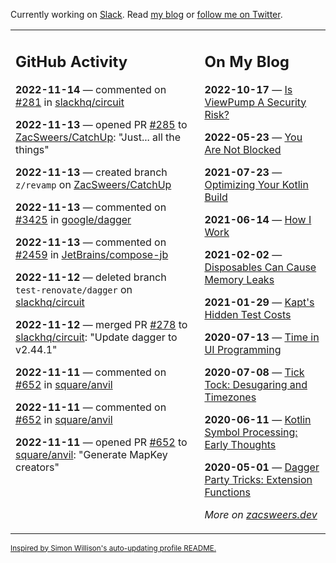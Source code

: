 Currently working on [Slack](https://slack.com/). Read [my blog](https://zacsweers.dev/) or [follow me on Twitter](https://twitter.com/ZacSweers).

<table><tr><td valign="top" width="60%">

## GitHub Activity
<!-- githubActivity starts -->
**2022-11-14** — commented on [#281](https://github.com/slackhq/circuit/pull/281#issuecomment-1313945351) in [slackhq/circuit](https://github.com/slackhq/circuit)

**2022-11-13** — opened PR [#285](https://github.com/ZacSweers/CatchUp/pull/285) to [ZacSweers/CatchUp](https://github.com/ZacSweers/CatchUp): "Just... all the things"

**2022-11-13** — created branch `z/revamp` on [ZacSweers/CatchUp](https://github.com/ZacSweers/CatchUp)

**2022-11-13** — commented on [#3425](https://github.com/google/dagger/issues/3425#issuecomment-1312936964) in [google/dagger](https://github.com/google/dagger)

**2022-11-13** — commented on [#2459](https://github.com/JetBrains/compose-jb/issues/2459#issuecomment-1312790174) in [JetBrains/compose-jb](https://github.com/JetBrains/compose-jb)

**2022-11-12** — deleted branch `test-renovate/dagger` on [slackhq/circuit](https://github.com/slackhq/circuit)

**2022-11-12** — merged PR [#278](https://github.com/slackhq/circuit/pull/278) to [slackhq/circuit](https://github.com/slackhq/circuit): "Update dagger to v2.44.1"

**2022-11-11** — commented on [#652](https://github.com/square/anvil/pull/652#issuecomment-1312352072) in [square/anvil](https://github.com/square/anvil)

**2022-11-11** — commented on [#652](https://github.com/square/anvil/pull/652#issuecomment-1312349286) in [square/anvil](https://github.com/square/anvil)

**2022-11-11** — opened PR [#652](https://github.com/square/anvil/pull/652) to [square/anvil](https://github.com/square/anvil): "Generate MapKey creators"
<!-- githubActivity ends -->
</td><td valign="top" width="40%">

## On My Blog
<!-- blog starts -->
**2022-10-17** — [Is ViewPump A Security Risk?](https://www.zacsweers.dev/is-viewpump-a-security-risk/)

**2022-05-23** — [You Are Not Blocked](https://www.zacsweers.dev/you-are-not-blocked/)

**2021-07-23** — [Optimizing Your Kotlin Build](https://www.zacsweers.dev/optimizing-your-kotlin-build/)

**2021-06-14** — [How I Work](https://www.zacsweers.dev/how-i-work/)

**2021-02-02** — [Disposables Can Cause Memory Leaks](https://www.zacsweers.dev/disposables-can-cause-memory-leaks/)

**2021-01-29** — [Kapt's Hidden Test Costs](https://www.zacsweers.dev/kapts-hidden-test-costs/)

**2020-07-13** — [Time in UI Programming](https://www.zacsweers.dev/time-in-ui/)

**2020-07-08** — [Tick Tock: Desugaring and Timezones](https://www.zacsweers.dev/ticktock-desugaring-timezones/)

**2020-06-11** — [Kotlin Symbol Processing: Early Thoughts](https://www.zacsweers.dev/kotlin-symbol-processor-early-thoughts/)

**2020-05-01** — [Dagger Party Tricks: Extension Functions](https://www.zacsweers.dev/dagger-party-tricks-extension-functions/)
<!-- blog ends -->
_More on [zacsweers.dev](https://zacsweers.dev/)_
</td></tr></table>

<sub><a href="https://simonwillison.net/2020/Jul/10/self-updating-profile-readme/">Inspired by Simon Willison's auto-updating profile README.</a></sub>